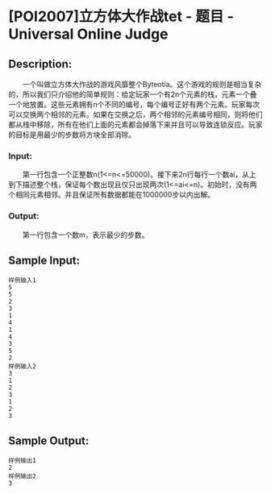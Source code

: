 # [POI2007]立方体大作战tet - 题目 - Universal Online Judge

## Description: 

　　一个叫做立方体大作战的游戏风靡整个Byteotia。这个游戏的规则是相当复杂的，所以我们只介绍他的简单规则：给定玩家一个有2n个元素的栈，元素一个叠一个地放置。这些元素拥有n个不同的编号，每个编号正好有两个元素。玩家每次可以交换两个相邻的元素。如果在交换之后，两个相邻的元素编号相同，则将他们都从栈中移除，所有在他们上面的元素都会掉落下来并且可以导致连锁反应。玩家的目标是用最少的步数将方块全部消除。

### Input: 

　　第一行包含一个正整数n(1<=n<=50000)。接下来2n行每行一个数ai，从上到下描述整个栈，保证每个数出现且仅只出现两次(1<=ai<=n)。初始时，没有两个相同元素相邻。并且保证所有数据都能在1000000步以内出解。

### Output: 

　　第一行包含一个数m，表示最少的步数。

 


## Sample Input: 
```
样例输入1
5
5
2
3
1
4
1
4
3
5
2
样例输入2
3
1
2
3
1
2
3

```

## Sample Output: 
```
样例输出1
2
样例输出2
3
```
